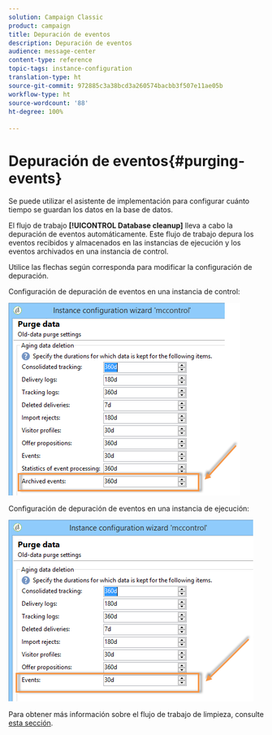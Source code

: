 ```yaml
---
solution: Campaign Classic
product: campaign
title: Depuración de eventos
description: Depuración de eventos
audience: message-center
content-type: reference
topic-tags: instance-configuration
translation-type: ht
source-git-commit: 972885c3a38bcd3a260574bacbb3f507e11ae05b
workflow-type: ht
source-wordcount: '88'
ht-degree: 100%

---
```



# Depuración de eventos{#purging-events}

Se puede utilizar el asistente de implementación para configurar cuánto tiempo se guardan los datos en la base de datos.

El flujo de trabajo **[!UICONTROL Database cleanup]** lleva a cabo la depuración de eventos automáticamente. Este flujo de trabajo depura los eventos recibidos y almacenados en las instancias de ejecución y los eventos archivados en una instancia de control.

Utilice las flechas según corresponda para modificar la configuración de depuración.

Configuración de depuración de eventos en una instancia de control:

![](assets/messagecenter_delete_events_001.png)

Configuración de depuración de eventos en una instancia de ejecución:

![](assets/messagecenter_delete_events_002.png)

Para obtener más información sobre el flujo de trabajo de limpieza, consulte [esta sección](../../production/using/database-cleanup-workflow.md).

